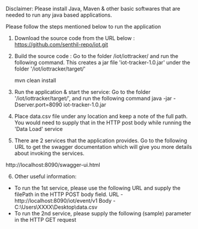 Disclaimer:
 Please install Java, Maven & other basic softwares that are needed to run any java based applications.

Please follow the steps mentioned below to run the application
1) Download the source code from the URL below :
https://github.com/senthil-repo/iot.git

2) Build the source code : Go to the folder /iot/iottracker/ and run the following command. This creates a jar file 'iot-tracker-1.0.jar' under the folder '/iot/iottracker/target/'
	
	mvn clean install
	
3) Run the application & start the service: Go to the folder '/iot/iottracker/target/', and run the following command
	java -jar -Dserver.port=8090 iot-tracker-1.0.jar

4) Place data.csv file under any location and keep a note of the full path. You would need to supply that in the HTTP post body while running the 'Data Load' service

5) There are 2 services that the application provides.
Go to the following URL to get the swagger documentation which will give you more details about invoking the services.

http://localhost:8090/swagger-ui.html

6) Other useful information:
- To run the 1st service, please use the following URL and supply the filePath in the HTTP POST body field.
URL - http://localhost:8090/iot/event/v1
Body - C:\Users\XXXX\Desktop\data.csv
- To run the 2nd service, please supply the following (sample) parameter in the HTTP GET request